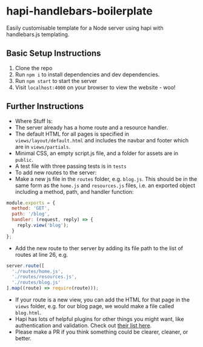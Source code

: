 # hapi-handlebars-boilerplate
Easily customisable template for a Node server using hapi with handlebars.js templating.

## Basic Setup Instructions
1. Clone the repo
2. Run `npm i` to install dependencies and dev dependencies.
3. Run `npm start` to start the server
4. Visit `localhost:4000` on your browser to view the website - woo!

## Further Instructions
* Where Stuff Is:
 * The server already has a home route and a resource handler. 
 * The default HTML for all pages is specified in `views/layout/default.html` and includes the navbar and footer which are in `views/partials`. 
 * Minimal CSS, an empty script.js file, and a folder for assets are in `public`. 
 * A test file with three passing tests is in `tests`
* To add new routes to the server: 
 * Make a new js file in the `routes` folder, e.g. `blog.js`. This should be in the same form as the `home.js` and `resources.js` files, i.e. an exported object including a method, path, and handler function: 
  ```javascript
  module.exports = {
    method: 'GET',
    path: '/blog',
    handler: (request, reply) => {
      reply.view('blog');
    }
  };
  ```
  * Add the new route to ther server by adding its file path to the list of routes at line 26, e.g.
  ```javascript
  server.route([
    './routes/home.js',
    './routes/resources.js',
    './routes/blog.js'
  ].map((route) => require(route)));
  ```
* If your route is a new view, you can add the HTML for that page in the `views` folder, e.g. for our blog page, we would make a file called `blog.html`.
* Hapi has lots of helpful plugins for other things you might want, like authentication and validation. Check out [their list here](http://hapijs.com/plugins).
* Please make a PR if you think something could be clearer, cleaner, or better. 
